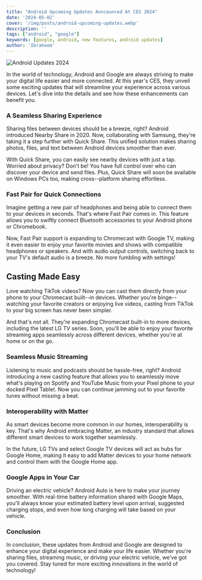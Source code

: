 ```yaml
---
title: "Android Upcoming Updates Anncounced At CES 2024"
date: '2024-05-02'
cover: '/img/posts/android-upcoming-updates.webp'
description: ''
tags: ["android", "google"]
keywords: [google, android, new features, android updates]
author: 'Ibraheem'
---
```


![Android Updates 2024](/img/posts/android-upcoming-updates.webp)

In the world of technology, Android and Google are always striving to make your digital life easier and more connected. At this year's CES, they unveil some exciting updates that will streamline your experience across various devices. Let's dive into the details and see how these enhancements can benefit you.

### A Seamless Sharing Experience

Sharing files between devices should be a breeze, right? Android introduced Nearby Share in 2020. Now, collaborating with Samsung, they're taking it a step further with Quick Share. This unified solution makes sharing photos, files, and text between Android devices smoother than ever.

With Quick Share, you can easily see nearby devices with just a tap. Worried about privacy? Don't be! You have full control over who can discover your device and send files. Plus, Quick Share will soon be available on Windows PCs too, making cross--platform sharing effortless.

### Fast Pair for Quick Connections

Imagine getting a new pair of headphones and being able to connect them to your devices in seconds. That's where Fast Pair comes in. This feature allows you to swiftly connect Bluetooth accessories to your Android phone or Chromebook.

Now, Fast Pair support is expanding to Chromecast with Google TV, making it even easier to enjoy your favorite movies and shows with compatible headphones or speakers. And with audio output controls, switching back to your TV's default audio is a breeze. No more fumbling with settings!

## Casting Made Easy

Love watching TikTok videos? Now you can cast them directly from your phone to your Chromecast built--in devices. Whether you're binge--watching your favorite creators or enjoying live videos, casting from TikTok to your big screen has never been simpler.

And that's not all. They're expanding Chromecast built-in to more devices, including the latest LG TV series. Soon, you'll be able to enjoy your favorite streaming apps seamlessly across different devices, whether you're at home or on the go.

### Seamless Music Streaming

Listening to music and podcasts should be hassle-free, right? Android introducing a new casting feature that allows you to seamlessly move what's playing on Spotify and YouTube Music from your Pixel phone to your docked Pixel Tablet. Now you can continue jamming out to your favorite tunes without missing a beat.

### Interoperability with Matter

As smart devices become more common in our homes, interoperability is key. That's why Android embracing Matter, an industry standard that allows different smart devices to work together seamlessly.

In the future, LG TVs and select Google TV devices will act as hubs for Google Home, making it easy to add Matter devices to your home network and control them with the Google Home app.

### Google Apps in Your Car

Driving an electric vehicle? Android Auto is here to make your journey smoother. With real-time battery information shared with Google Maps, you'll always know your estimated battery level upon arrival, suggested charging stops, and even how long charging will take based on your vehicle.

### Conclusion

In conclusion, these updates from Android and Google are designed to enhance your digital experience and make your life easier. Whether you're sharing files, streaming music, or driving your electric vehicle, we've got you covered. Stay tuned for more exciting innovations in the world of technology!